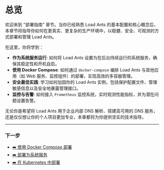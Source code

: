 # 总览

欢迎来到 "部署指南" 章节。当你已经熟悉 Load Ants 的基本配置和核心概念后，本章节将指导你如何在更真实、更复杂的生产环境中，以稳健、安全、可观测的方式部署和管理 Load Ants。

在这里，你将学到：

-   **作为系统服务运行**: 如何将 Load Ants 设置为在后台持续运行的系统服务，确保其稳定性和开机自启。
-   **使用 Docker Compose**: 如何通过 `docker-compose` 编排 Load Ants 与其他应用（如 Web 服务、监控组件）的部署，实现高效的多容器管理。
-   **安全最佳实践**: 学习如何加固你的 Load Ants 实例，包括保护配置文件、管理敏感信息以及安全地暴露管理接口。
-   **监控与告警**: 如何接入 `Prometheus` 监控系统，实时观测性能指标，并为潜在问题设置告警。

无论你是希望将 Load Ants 用于企业内部 DNS 解析、搭建高可用的 DNS 服务，还是仅仅想让你的个人项目更加专业，本章都将为你提供坚实的技术指导。

---

### 下一步

-   [➡️ 使用 Docker Compose 部署](./docker-compose.md)
-   [➡️ 部署为系统服务](./system-service.md)
-   [➡️ 在 Kubernetes 中部署](./kubernetes.md)
